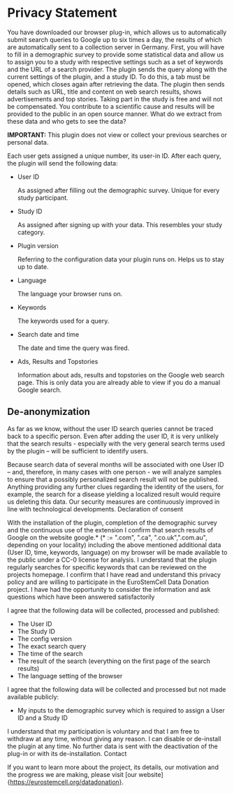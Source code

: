 # Privacy Statement

You have downloaded our browser plug-in, which allows us to automatically submit search queries to Google up to six times a day, the results of which are automatically sent to a collection server in Germany.
First, you will have to fill in a demographic survey to provide some statistical data and allow us to assign you to a study with respective settings such as a set of keywords and the URL of a search provider.
The plugin sends the query along with the current settings of the plugin, and a study ID. To do this, a tab must be opened, which closes again after retrieving the data. The plugin then sends details such as URL, title and content on web search results, shows advertisements and top stories.
Taking part in the study is free and will not be compensated. You contribute to a scientific cause and results will be provided to the public in an open source manner.
What do we extract from these data and who gets to see the data?

**IMPORTANT:** This plugin does not view or collect your previous searches or personal data.

Each user gets assigned a unique number, its user-in ID. After each query, the plugin will send the following data:

* User ID

   As assigned after filling out the demographic survey. Unique for every study participant.
* Study ID

   As assigned after signing up with your data. This resembles your study category.
* Plugin version

   Referring to the configuration data your plugin runs on. Helps us to stay up to date.
* Language

   The language your browser runs on.
* Keywords

   The keywords used for a query.
* Search date and time

   The date and time the query was fired.
* Ads, Results and Topstories

   Information about ads, results and topstories on the Google web search page. This is only data you are already able to view if you do a manual Google search. 

## De-anonymization

As far as we know, without the user ID search queries cannot be traced back to a specific person.
Even after adding the user ID, it is very unlikely that the search results - especially with the very general search terms used by the plugin – will be sufficient to identify users.

Because search data of several months will be associated with one User ID – and, therefore, in many cases with one person - we will analyze samples to ensure that a possibly personalized search result will not be published. Anything providing any further clues regarding the identity of the users, for example, the search for a disease yielding a localized result would require us deleting this data. Our security measures are continuously improved in line with technological developments.
Declaration of consent

With the installation of the plugin, completion of the demographic survey and the continuous use of the extension I confirm that search results of Google on the website google.* (* := ".com", ".ca", ".co.uk",".com.au", depending on your locality) including the above mentioned additional data (User ID, time, keywords, language) on my browser will be made available to the public under a CC-0 license for analysis. I understand that the plugin regularly searches for specific keywords that can be reviewed on the projects homepage. I confirm that I have read and understand this privacy policy and are willing to participate in the EuroStemCell Data Donation project. I have had the opportunity to consider the information and ask questions which have been answered satisfactorily

I agree that the following data will be collected, processed and published:

* The User ID
* The Study ID
* The config version
* The exact search query
* The time of the search
* The result of the search (everything on the first page of the search results)
* The language setting of the browser

I agree that the following data will be collected and processed but not made available publicly:

* My inputs to the demographic survey which is required to assign a User ID and a Study ID

I understand that my participation is voluntary and that I am free to withdraw at any time, without giving any reason. I can disable or de-install the plugin at any time. No further data is sent with the deactivation of the plug-in or with its de-installation.
Contact

If you want to learn more about the project, its details, our motivation and the progress we are making, please visit [our website]{https://eurostemcell.org/datadonation}.

